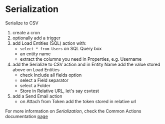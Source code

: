 # Serialization

Serialize to CSV

1. create a cron
2. optionally add a trigger
3. add Load Entities (SQL) action with:
    - ``select * from Users`` on SQL Query box
    - an entity name 
    - extract the columns you need in Properties, e.g. Username
4. add the Serialize to CSV action and in Entity Name add the value stored above on Load Entities
    - check Include all fields option
    - select a Field separator
    - select a Folder
    - Store in Relative URL, let's say csvtest
5. add a Send Email action
    - on Attach from Token add the token stored in relative url

For more information on *Serialization*, check the Common Actions documentation [page](../common/serialization.html) 